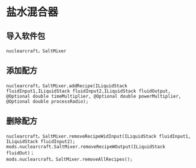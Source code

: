 # 盐水混合器

## 导入软件包
`nuclearcraft。SaltMixer`

## 添加配方
```zenscript
nuclearcraft。SaltMixer.addRecipe(ILiquidStack fluidInput1,ILiquidStack fluidInput2,ILiquidStack fluidOutput, @Optional double timeMultiplier, @Optional double powerMultiplier, @Optional double processRadio);
```

## 删除配方
```zenscript
nuclearcraft。SaltMixer.removeRecipeWidInput(ILiquidStack fluidInput1, ILiquidStack fluidInput2);
mods.nuclearcraft.SaltMixer.removeRecipeWOutput(ILiquidStack fluidOut)；
mods.nuclearcraft。SaltMixer.removeAllRecipes();
```